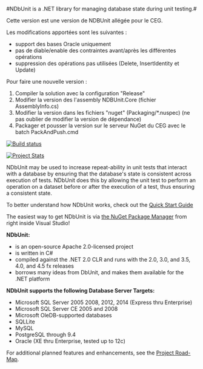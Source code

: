 #NDbUnit is a .NET library for managing database state during unit testing.#

Cette version est une version de NDBUnit allégée pour le CEG.

Les modifications apportées sont les suivantes :

* support des bases Oracle uniquement
* pas de diable/enable des contraintes avant/après les différentes opérations
* suppression des opérations pas utilisées (Delete, InsertIdentity et Update)

Pour faire une nouvelle version :

1. Compiler la solution avec la configuration "Release"
2. Modifier la version des l'assembly NDBUnit.Core (fichier AssemblyInfo.cs)
3. Modifier la version dans les fichiers "nuget" (Packaging/*.nuspec) (ne pas oublier de modifier la version de dépendance)
4. Packager et pousser la version sur le serveur NuGet du CEG avec le batch PackAndPush.cmd



[![Build status](https://ci.appveyor.com/api/projects/status/a733dsuvlbr6eyd0?svg=true)](https://ci.appveyor.com/project/sbohlen/ndbunit)

[![Project Stats](https://www.openhub.net/p/ndbunit/widgets/project_thin_badge.gif)](https://www.openhub.net/p/ndbunit)

NDbUnit may be used to increase repeat-ability in unit tests that interact with a database by ensuring that the database's state is consistent across execution of tests. NDbUnit does this by allowing the unit test to perform an operation on a dataset before or after the execution of a test, thus ensuring a consistent state.

To better understand how NDbUnit works, check out the [Quick Start Guide](https://github.com/NDbUnit/NDbUnit/wiki/Quick-Start-Guide)

The easiest way to get NDbUnit is via [the NuGet Package Manager](http://nuget.org) from right inside Visual Studio!

**NDbUnit:**
    
* is an open-source Apache 2.0-licensed project
* is written in C#
* compiled against the .NET 2.0 CLR and runs with the 2.0, 3.0, and 3.5, 4.0, and 4.5 fx releases
* borrows many ideas from DbUnit, and makes them available for the .NET platform

**NDbUnit supports the following Database Server Targets:**

* Microsoft SQL Server 2005 2008, 2012, 2014 (Express thru Enterprise)
* Microsoft SQL Server CE 2005 and 2008
* Microsoft OleDB-supported databases
* SQLLite
* MySQL
* PostgreSQL through 9.4
* Oracle (XE thru Enterprise, tested up to 12c)

For additional planned features and enhancements, see the [Project Road-Map](https://github.com/NDbUnit/NDbUnit/wiki/Project-Road-Map).

